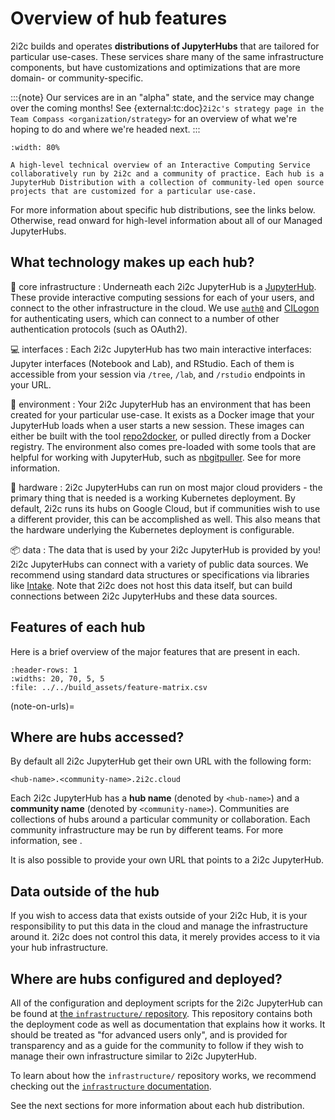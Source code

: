 # Overview of hub features

2i2c builds and operates **distributions of JupyterHubs** that are tailored for particular use-cases.
These services share many of the same infrastructure components, but have customizations and optimizations that are more domain- or community-specific.

:::{note}
Our services are in an "alpha" state, and the service may change over the coming months!
See {external:tc:doc}`2i2c's strategy page in the Team Compass <organization/strategy>` for an overview of what we're hoping to do and where we're headed next.
:::


```{figure} https://drive.google.com/uc?export=download&id=1vL8ekAtUQ4TEik4-oWIn36VAOITdlmpR
:width: 80%

A high-level technical overview of an Interactive Computing Service collaboratively run by 2i2c and a community of practice. Each hub is a JupyterHub Distribution with a collection of community-led open source projects that are customized for a particular use-case.
```


For more information about specific hub distributions, see the links below.
Otherwise, read onward for high-level information about all of our Managed JupyterHubs.

## What technology makes up each hub?

🚀 core infrastructure
: Underneath each 2i2c JupyterHub is a [JupyterHub](https://jupyter.org/hub). These provide interactive computing sessions for each of your users, and connect to the other infrastructure in the cloud. We use [`auth0`](https://auth0.com/) and [CILogon](https://www.cilogon.org/) for authenticating users, which can connect to a number of other authentication protocols (such as OAuth2).

💻 interfaces
: Each 2i2c JupyterHub has two main interactive interfaces: Jupyter interfaces (Notebook and Lab), and RStudio. Each of them is accessible from your session via `/tree`, `/lab`, and `/rstudio` endpoints in your URL.

🌄 environment
: Your 2i2c JupyterHub has an environment that has been created for your particular use-case. It exists as a Docker image that your JupyterHub loads when a user starts a new session. These images can either be built with the tool [repo2docker](https://repo2docker.readthedocs.io/), or pulled directly from a Docker registry. The environment also comes pre-loaded with some tools that are helpful for working with JupyterHub, such as [nbgitpuller](https://jupyterhub.github.io/nbgitpuller). See [](environment/custom) for more information.

🤖 hardware
: 2i2c JupyterHubs can run on most major cloud providers - the primary thing that is needed is a working Kubernetes deployment. By default, 2i2c runs its hubs on Google Cloud, but if communities wish to use a different provider, this can be accomplished as well. This also means that the hardware underlying the Kubernetes deployment is configurable.

📦 data
: The data that is used by your 2i2c JupyterHub is provided by you! 2i2c JupyterHubs can connect with a variety of public data sources. We recommend using standard data structures or specifications via libraries like [Intake](https://intake.readthedocs.io/en/latest/). Note that 2i2c does not host this data itself, but can build connections between 2i2c JupyterHubs and these data sources.

## Features of each hub

Here is a brief overview of the major features that are present in each.

```{csv-table}
:header-rows: 1
:widths: 20, 70, 5, 5
:file: ../../build_assets/feature-matrix.csv
```

<script>
    headers = document.querySelectorAll(".feature-header");
    headers.forEach((header) => {
        td = header.parentElement
        td.setAttribute("colspan", "100")
        td.classList.add("feature-header")
        tr = td.parentElement
        tr.querySelectorAll("td:not(.feature-header)").forEach((td) => {
            td.remove()
        })
    })
</script>
<style>
    td.feature-header {
        font-weight: 500;
        background-color: #f8f9fa;
    }
</style>

(note-on-urls)=
## Where are hubs accessed?

By default all 2i2c JupyterHub get their own URL with the following form:

```
<hub-name>.<community-name>.2i2c.cloud
```

Each 2i2c JupyterHub has a **hub name** (denoted by `<hub-name>`) and a **community name** (denoted by `<community-name>`). Communities are collections of hubs around a particular community or collaboration. Each community infrastructure may be run by different teams. For more information, see [](../service/team.md).

It is also possible to provide your own URL that points to a 2i2c JupyterHub.

## Data outside of the hub

If you wish to access data that exists outside of your 2i2c Hub, it is your responsibility to put this data in the cloud and manage the infrastructure around it. 2i2c does not control this data, it merely provides access to it via your hub infrastructure.

## Where are hubs configured and deployed?

All of the configuration and deployment scripts for the 2i2c JupyterHub can be found at [the `infrastructure/` repository](https://github.com/2i2c-org/infrastructure). This repository contains both the deployment code as well as documentation that explains how it works. It should be treated as "for advanced users only", and is provided for transparency and as a guide for the community to follow if they wish to manage their own infrastructure similar to 2i2c JupyterHub.

To learn about how the `infrastructure/` repository works, we recommend checking out the [`infrastructure` documentation](infra:index).

See the next sections for more information about each hub distribution.
